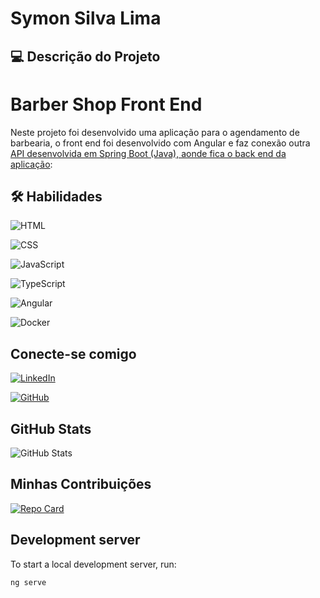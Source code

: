 # Symon Silva Lima

## 💻 Descrição do Projeto
# Barber Shop Front End
Neste projeto foi desenvolvido uma aplicação para o agendamento de barbearia, o front end foi desenvolvido com Angular e faz conexão outra [API desenvolvida em Spring Boot (Java), aonde fica o back end da aplicação](https://github.com/SymonSL7/barber-shop-api):


## 🛠️ Habilidades

![HTML](https://img.shields.io/badge/HTML-0077B5?style=for-the-badge&logo=html5&logoColor)

![CSS](https://img.shields.io/badge/CSS-0077B5?style=for-the-badge&logo=css&logoColor)

![JavaScript](https://img.shields.io/badge/JavaScript-0077B5?style=for-the-badge&logo=javascript&logoColor)

![TypeScript](https://img.shields.io/badge/TypeScript-0077B5?style=for-the-badge&logo=typescript&logoColor=FFF)

![Angular](https://img.shields.io/badge/Angular-0077B5?style=for-the-badge&logo=angular&logoColor)

![Docker](https://img.shields.io/badge/Docker-0077B5?style=for-the-badge&logo=docker&logoColor=FFF)

## Conecte-se comigo

[![LinkedIn](https://img.shields.io/badge/LinkedIn-0077B5?style=for-the-badge&logo=linkedin&logoColor=white)](https://www.linkedin.com/in/symonsilvalima/)

[![GitHub](https://img.shields.io/badge/GitHub-0077B5?style=for-the-badge&logo=github&logoColor=white)](https://github.com/SymonSL7)

## GitHub Stats

![GitHub Stats](https://github-readme-stats.vercel.app/api?username=SymonSL7&theme=transparent&bg_color=0077B5&border_color=30A3DC&show_icons=true&icon_color=000&title_color=000&text_color=FFF)


## Minhas Contribuições

[![Repo Card](https://github-readme-stats.vercel.app/api/pin/?username=SymonSL7&repo=dio-lab-open-source&bg_color=0077B5&border_color=30A3DC&show_icons=true&icon_color=000&title_color=000&text_color=FFF)](https://github.com/SymonSL7/dio-lab-open-source)

## Development server

To start a local development server, run:

```bash
ng serve
```
